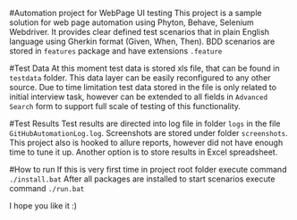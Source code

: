 #Automation project for WebPage UI testing
This project is a sample solution for web page automation using Phyton, Behave, Selenium Webdriver.
It provides clear defined test scenarios that in plain English language using Gherkin format (Given, When, Then).
BDD scenarios are stored in `features` package and have extensions `.feature`

#Test Data
At this moment test data is stored xls file, that can be found in  `testdata` folder.
This data layer can be easily reconfigured to any other source.
Due to time limitation test data stored in the file is only related to initial interview task, however can be extended
to all fields in `Advanced Search` form to support full scale of testing of this functionality.

#Test Results
Test results are directed into log file in folder `logs` in the file `GitHubAutomationLog.log`.
Screenshots are stored under folder `screenshots`.
This project also is hooked to allure reports, however did not have enough time to tune it up.
Another option is to store results in Excel spreadsheet.

#How to run
If this is very first time in project root folder execute command `./install.bat`
After all packages are installed to start scenarios execute command `./run.bat`

I hope you like it :)
